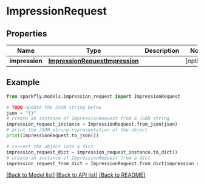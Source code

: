 # ImpressionRequest


## Properties

Name | Type | Description | Notes
------------ | ------------- | ------------- | -------------
**impression** | [**ImpressionRequestImpression**](ImpressionRequestImpression.md) |  | [optional] 

## Example

```python
from sparkfly.models.impression_request import ImpressionRequest

# TODO update the JSON string below
json = "{}"
# create an instance of ImpressionRequest from a JSON string
impression_request_instance = ImpressionRequest.from_json(json)
# print the JSON string representation of the object
print(ImpressionRequest.to_json())

# convert the object into a dict
impression_request_dict = impression_request_instance.to_dict()
# create an instance of ImpressionRequest from a dict
impression_request_from_dict = ImpressionRequest.from_dict(impression_request_dict)
```
[[Back to Model list]](../README.md#documentation-for-models) [[Back to API list]](../README.md#documentation-for-api-endpoints) [[Back to README]](../README.md)


